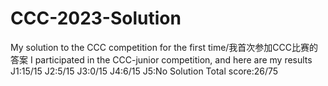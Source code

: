 # CCC-2023-Solution
My solution to the CCC competition for the first time/我首次参加CCC比赛的答案
I participated in the CCC-junior competition, and here are my results
J1:15/15
J2:5/15
J3:0/15
J4:6/15
J5:No Solution
Total score:26/75
